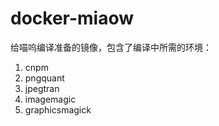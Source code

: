 # docker-miaow

给喵呜编译准备的镜像，包含了编译中所需的环境：

1. cnpm
2. pngquant
3. jpegtran
4. imagemagic
5. graphicsmagick